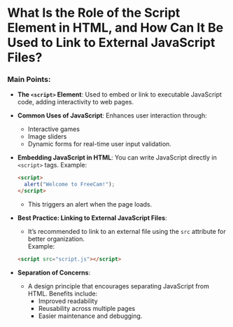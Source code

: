 # What Is the Role of the Script Element in HTML, and How Can It Be Used to Link to External JavaScript Files?

### **Main Points:**

- **The `<script>` Element**: Used to embed or link to executable JavaScript code, adding interactivity to web pages.

- **Common Uses of JavaScript**: Enhances user interaction through:
  - Interactive games
  - Image sliders
  - Dynamic forms for real-time user input validation.

- **Embedding JavaScript in HTML**: You can write JavaScript directly in `<script>` tags. Example:  
  ```html
  <script>
    alert("Welcome to FreeCam!");
  </script>
  ```
  - This triggers an alert when the page loads.

- **Best Practice: Linking to External JavaScript Files**:  
  - It’s recommended to link to an external file using the `src` attribute for better organization.  
  Example:  
  ```html
  <script src="script.js"></script>
  ```

- **Separation of Concerns**:  
  - A design principle that encourages separating JavaScript from HTML. Benefits include:
    - Improved readability
    - Reusability across multiple pages
    - Easier maintenance and debugging.